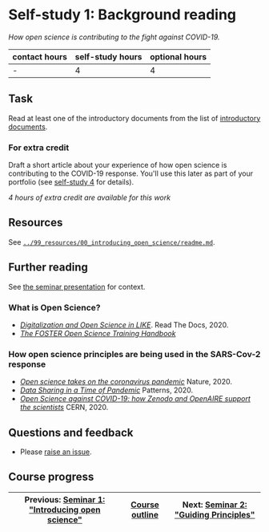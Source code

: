 # Self-study 1: Background reading
_*How open science is contributing to the fight against COVID-19.*_

| contact hours | self-study hours | optional hours |
|---|---|---|
| - | 4 | 4 |

## Task
Read at least one of the introductory documents from the list of [introductory documents](#introductory-documents).

### For extra credit
Draft a short article about your experience of how open science is contributing to the COVID-19 response. You'll use this later as part of your portfolio (see [self-study 4](../08_selfstudy4/readme.md) for details).

_4 hours of extra credit are available for this work_


## Resources
See [`../99_resources/00_introducing_open_science/readme.md`](../99_resources/00_introducing_open_science/readme.md).


## Further reading
See [the seminar presentation](../01_seminar1/beamer/main.pdf) for context.

### What is Open Science?
- [_Digitalization and Open Science in LIKE_](https://like-itn-digitalization.readthedocs.io/en/latest/). Read The Docs, 2020.
- [_The FOSTER Open Science Training Handbook_](https://github.com/Open-Science-Training-Handbook)

### How open science principles are being used in the SARS-Cov-2 response
- [_Open science takes on the coronavirus pandemic_](https://www.nature.com/articles/d41586-020-01246-3) Nature, 2020.
- [_Data Sharing in a Time of Pandemic_](https://www.rd-alliance.org/data-sharing-time-pandemic-patterns-preview-rda-covid-19-group-results) Patterns, 2020.
- [_Open Science against COVID-19: how Zenodo and OpenAIRE support the scientists_](https://home.cern/news/news/computing/open-science-against-covid-19-how-zenodo-and-openaire-support-scientists) CERN, 2020.

## Questions and feedback
- Please [raise an issue](../../../issues).

## Course progress
| Previous: [Seminar 1: "Introducing open science"](../01_seminar1/readme.md) | [Course outline](../readme.md#course-outline) | Next: [Seminar 2: "Guiding Principles"](../03_seminar2/readme.md) |
|---|---|---|
